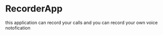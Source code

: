 # RecorderApp

this application can record your calls and you can record your own voice notofication




